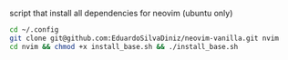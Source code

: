script that install all dependencies for neovim (ubuntu only)
```bash
cd ~/.config
git clone git@github.com:EduardoSilvaDiniz/neovim-vanilla.git nvim
cd nvim && chmod +x install_base.sh && ./install_base.sh
```

